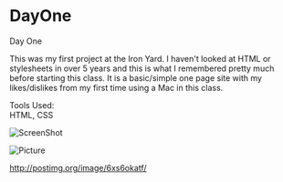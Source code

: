 DayOne
======

Day One

This was my first project at the Iron Yard.  I haven't looked at HTML or stylesheets in over 5 years and this is what I remembered pretty much before starting this class.  It is a basic/simple one page site with my likes/dislikes from my first time using a Mac in this class.

Tools Used:<BR>
HTML, CSS<BR>

![ScreenShot](http://postimg.org/image/6xs6okatf/)

![Picture](https://cloud.githubusercontent.com/assets/7440065/3435296/c3fdb294-0093-11e4-9a4c-6115b43e1e8d.jpg)

http://postimg.org/image/6xs6okatf/

